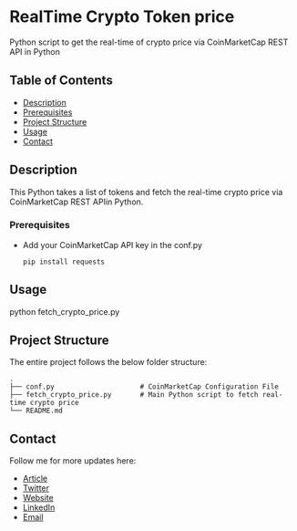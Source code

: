 # RealTime Crypto Token price

Python script to get the real-time of crypto price via CoinMarketCap REST API in Python

## Table of Contents

- [Description](#description)
- [Prerequisites](#prerequisites)
- [Project Structure](#structure)
- [Usage](#usage)
- [Contact](#contact)

## Description <a name = "description"></a>

This Python takes a list of tokens and fetch the real-time crypto price via CoinMarketCap REST APIin Python. 

### Prerequisites <a name = "prerequisites"></a>

- Add your CoinMarketCap API key in the conf.py

    `pip install requests`
  
## Usage <a name = "usage"></a>

python fetch_crypto_price.py


## Project Structure  <a name = "structure"></a>

The entire project follows the below folder structure:

    .
    ├── conf.py                     # CoinMarketCap Configuration File
    ├── fetch_crypto_price.py       # Main Python script to fetch real-time crypto price
    └── README.md


## Contact <a name = "contact"></a>

Follow me for more updates here:

- [Article](https://sapnaedu.com/how-to-send-sms-via-vonage-in-python/)
- [Twitter](https://twitter.com/sapnaedu)
- [Website](https://www.sapnaedu.com)
- [LinkedIn](https://www.linkedin.com/in/kiranchandrashekhar/)
- [Email](mailto:kiran.chandrashekhar@gmail.com)